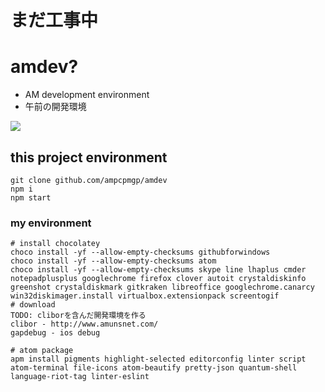 # まだ工事中

# amdev?
* AM development environment
* 午前の開発環境

![](data/Animation.gif)

## this project environment
```
git clone github.com/ampcpmgp/amdev
npm i
npm start
```

### my environment

```
# install chocolatey
choco install -yf --allow-empty-checksums githubforwindows
choco install -yf --allow-empty-checksums atom
choco install -yf --allow-empty-checksums skype line lhaplus cmder notepadplusplus googlechrome firefox clover autoit crystaldiskinfo greenshot crystaldiskmark gitkraken libreoffice googlechrome.canarcy win32diskimager.install virtualbox.extensionpack screentogif
# download
TODO: cliborを含んだ開発環境を作る
clibor - http://www.amunsnet.com/
gapdebug - ios debug

# atom package
apm install pigments highlight-selected editorconfig linter script atom-terminal file-icons atom-beautify pretty-json quantum-shell language-riot-tag linter-eslint
